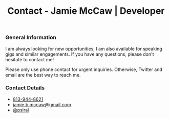 ﻿---
layout: default
title: Contact - Jamie McCaw | Developer
---
<section id="primary">
<h3>General Information</h3>
<p>I am always looking for new opportunities, I am also available for speaking gigs and similar engagements. If you have any questions, please don't hesitate to contact me!</p>
<p>Please only use phone contact for urgent inquiries. Otherwise, Twitter and email are the best way to reach me.</p>
</section>
<section id="secondary">
<h3>Contact Details</h3>
<ul class="contact-info">
    <li class="phone"><a href="tel:813-944-8621">813-944-8621</a></li>
    <li class="mail"><a href="mailto:jamie.b.mccaw@gmail.com">jamie.b.mccaw@gmail.com</a></li>
    <li class="twitter"><a href="http://twitter.com/intent/tweet?screen_name=psiral" target="_blank">@psiral</a></li>
</ul>
</section>
